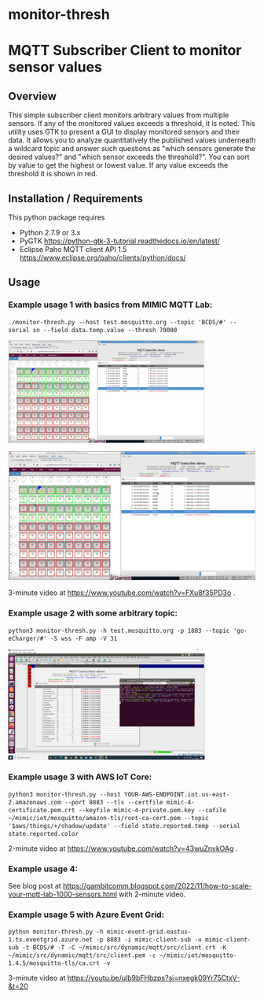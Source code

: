 # monitor-thresh
# MQTT Subscriber Client to monitor sensor values

## Overview

This simple subscriber client monitors arbitrary values from multiple sensors. If any
of the monitored values exceeds a threshold, it is noted.
This utility uses GTK to present a GUI to display monitored sensors and their data.
It allows you to analyze quantitatively
the published values underneath a wildcard topic and answer such questions as "which sensors
generate the desired values?" and "which sensor exceeds the threshold?". You can sort by
value to get the highest or lowest value. If any value exceeds the threshold it is shown
in red.

## Installation / Requirements

This python package requires

* Python 2.7.9 or 3.x
* PyGTK https://python-gtk-3-tutorial.readthedocs.io/en/latest/
* Eclipse Paho MQTT client API 1.5 https://www.eclipse.org/paho/clients/python/docs/

## Usage

### Example usage 1 with basics from MIMIC MQTT Lab:

    ./monitor-thresh.py --host test.mosquitto.org --topic 'BCDS/#' --serial sn --field data.temp.value --thresh 70000

<IMG src=monitor-thresh-readonly.png width=400>
  
![screenshot](https://github.com/gambitcomminc/monitor-thresh/blob/master/monitor-thresh-readonly.png)

3-minute video at https://www.youtube.com/watch?v=FXu8f35PD3o .

### Example usage 2 with some arbitrary topic:

    python3 monitor-thresh.py -h test.mosquitto.org -p 1883 --topic 'go-eCharger/#' -S wss -F amp -V 31

<IMG src=monitor-thresh-goecharger.png width=400>

### Example usage 3 with AWS IoT Core:

    python3 monitor-thresh.py --host YOUR-AWS-ENDPOINT.iot.us-east-2.amazonaws.com --port 8883 --tls --certfile mimic-4-certificate.pem.crt --keyfile mimic-4-private.pem.key --cafile ~/mimic/iot/mosquitto/amazon-tls/root-ca-cert.pem --topic '$aws/things/+/shadow/update' --field state.reported.temp --serial state.reported.color

2-minute video at https://www.youtube.com/watch?v=43wuZnvkOAg .

### Example usage 4:

See blog post at https://gambitcomm.blogspot.com/2022/11/how-to-scale-your-mqtt-lab-1000-sensors.html with 2-minute video.

### Example usage 5 with Azure Event Grid:

    python monitor-thresh.py -h mimic-event-grid.eastus-1.ts.eventgrid.azure.net -p 8883 -i mimic-client-sub -u mimic-client-sub -t BCDS/# -T -C ~/mimic/src/dynamic/mqtt/src/client.crt -K ~/mimic/src/dynamic/mqtt/src/client.pem -c ~/mimic/iot/mosquitto-1.4.5/mosquitto-tls/ca.crt -v

3-minute video at https://youtu.be/ulb9bFHbzps?si=nxegk09Yr75CtxV-&t=20
